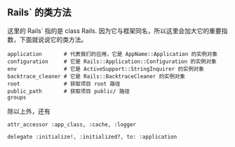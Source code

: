 ## Rails` 的类方法

这里的 Rails` 指的是 class Rails. 因为它与框架同名，所以这里会加大它的重要指数，下面就说说它的类方法。

```
application       # 代表我们的应用，它是 AppName::Application 的实例对象
configuration     # 它是 Rails::Application::Configuration 的实例对象
env               # 它是 ActiveSupport::StringInquirer 的实例对象
backtrace_cleaner # 它是 Rails::BacktraceCleaner 的实例对象
root              # 获取项目 root 路径
public_path       # 获取项目 public/ 路径
groups
```

除以上外，还有

```
attr_accessor :app_class, :cache, :logger
```

```
delegate :initialize!, :initialized?, to: :application
```
